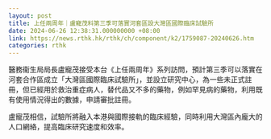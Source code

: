 ```yaml
---
layout: post
title: 上任兩周年｜盧寵茂料第三季可落實河套區設大灣區國際臨床試驗所
date: 2024-06-26 12:38:31.000000000 +08:00
link: https://news.rthk.hk/rthk/ch/component/k2/1759087-20240626.htm
categories: rthk
---
```


醫務衞生局局長盧寵茂接受本台《上任兩周年》系列訪問，預計第三季可以落實在河套合作區成立「大灣區國際臨床試驗所」，並設立研究中心，為一些未正式註冊，但已經用於救治重症病人，替代品又不多的藥物，例如罕見病的藥物，利用既有使用情況得出的數據，申請審批註冊。

盧寵茂相信，試驗所將融入本港與國際接軌的臨床經驗，同時利用大灣區內龐大的人口網絡，提高臨床研究速度和效率。

